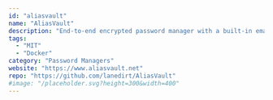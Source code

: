 ```yaml
---
id: "aliasvault"
name: "AliasVault"
description: "End-to-end encrypted password manager with a built-in email alias generator and server."
tags:
  - "MIT"
  - "Docker"
category: "Password Managers"
website: "https://www.aliasvault.net"
repo: "https://github.com/lanedirt/AliasVault"
#image: "/placeholder.svg?height=300&width=400"
---
```


